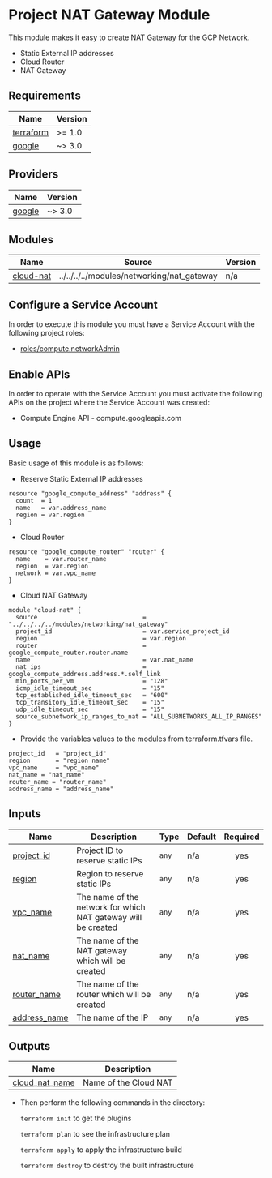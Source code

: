 # Project NAT Gateway Module

This module makes it easy to create NAT Gateway for the GCP Network.

- Static External IP addresses
- Cloud Router
- NAT Gateway

## Requirements

| Name | Version |
|------|---------|
| <a name="requirement_terraform"></a> [terraform](#requirement\_terraform) | >= 1.0 |
| <a name="requirement_google"></a> [google](#requirement\_google) | ~> 3.0 |

## Providers

| Name | Version |
|------|---------|
| <a name="provider_google"></a> [google](#provider\_google) | ~> 3.0 |

## Modules

| Name | Source | Version |
|------|--------|---------|
| <a name="module_cloud_dns"></a> [cloud-nat](#module\_cloud_dns_) | ../../../../modules/networking/nat_gateway | n/a |


## Configure a Service Account

In order to execute this module you must have a Service Account with the
following project roles:

- [roles/compute.networkAdmin](https://cloud.google.com/nat/docs/using-nat#iam_permissions)

## Enable APIs

In order to operate with the Service Account you must activate the following APIs on the project where the Service Account was created:

- Compute Engine API - compute.googleapis.com

## Usage
Basic usage of this module is as follows:

* Reserve Static External IP addresses

```hcl
resource "google_compute_address" "address" {
  count  = 1
  name   = var.address_name
  region = var.region
}
```

* Cloud Router

```hcl
resource "google_compute_router" "router" {
  name    = var.router_name
  region  = var.region
  network = var.vpc_name
}
```

* Cloud NAT Gateway

```hcl
module "cloud-nat" {
  source                             = "../../../../modules/networking/nat_gateway"
  project_id                         = var.service_project_id
  region                             = var.region
  router                             = google_compute_router.router.name
  name                               = var.nat_name
  nat_ips                            = google_compute_address.address.*.self_link
  min_ports_per_vm                   = "128"
  icmp_idle_timeout_sec              = "15"
  tcp_established_idle_timeout_sec   = "600"
  tcp_transitory_idle_timeout_sec    = "15"
  udp_idle_timeout_sec               = "15"
  source_subnetwork_ip_ranges_to_nat = "ALL_SUBNETWORKS_ALL_IP_RANGES"
}
```

* Provide the variables values to the modules from terraform.tfvars file.

```hcl
project_id   = "project_id"
region       = "region name"
vpc_name     = "vpc_name"
nat_name = "nat_name"
router_name = "router_name"
address_name = "address_name"
```

## Inputs

| Name | Description | Type | Default | Required |
|------|-------------|------|---------|:--------:|
| <a name="input_project_id"></a> [project\_id](#input\_project\_id) | Project ID to reserve static IPs | `any` | n/a | yes |
| <a name="input_region"></a> [region](#input\_region) | Region to reserve static IPs | `any` | n/a | yes |
| <a name="input_vpc_name"></a> [vpc\_name](#input\_vpc\_name) | The name of the network for which NAT gateway will be created | `any` | n/a | yes |
| <a name="input_nat_name"></a> [nat_name](#input\_nat\_name) | The name of the NAT gateway which will be created | `any` | n/a | yes |
| <a name="input_router_name"></a> [router_name](#input\_router\_name) | The name of the router which will be created | `any` | n/a | yes |
| <a name="input_address_name"></a> [address_name](#input\_address\_name) | The name of the IP | `any` | n/a | yes |

## Outputs

| Name | Description |
|------|-------------|
| <a name="output_cloud_nat_name"></a> [cloud\_nat\_name](#output\_cloud\_nat\_name) | Name of the Cloud NAT |

* Then perform the following commands in the directory:

   `terraform init` to get the plugins

   `terraform plan` to see the infrastructure plan

   `terraform apply` to apply the infrastructure build

   `terraform destroy` to destroy the built infrastructure